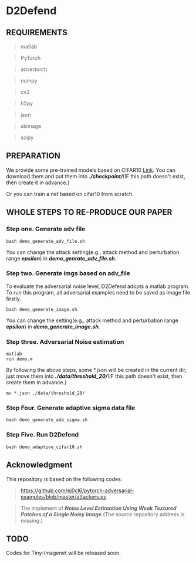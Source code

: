 # D2Defend
## REQUIREMENTS
> matlab

> PyTorch

> advertorch

> numpy

> cv2

> h5py

> json

> skimage

> scipy

## PREPARATION 
We provide some pre-trained models based on CIFAR10 [Link](https://drive.google.com/file/d/1y1dn8s86pNRKYIjvFqtuWRPB60JHDHK-/view?usp=sharing). You can download them and put them into ***./checkpoint/***(IF this path doesn't exist, then create it in advance.)

Or you can train a net based on cifar10 from scratch.


## WHOLE STEPS TO RE-PRODUCE OUR PAPER
### Step one. Generate adv file

```shell
bash demo_generate_adv_file.sh
```
You can change the attack setting(e.g., attack method and perturbation range ***epsilon***) in ***demo_genrate_adv_file.sh***.

### Step two. Generate imgs based on adv_file
To evaluate the adversarial noise level, D2Defend adopts a matlab program. To run this program, all adversarial examples need to be saved as image file firstly. 

```shell
bash demo_generate_image.sh
```
You can change the setting(e.g., attack method and perturbation range ***epsilon***) in ***demo_generate_image.sh***.

### Step three. Adversarial Noise estimation

```shell
matlab
run demo.m
```
By following the above steps, some \*.json will be created in the current dir, just move them into  ***./data/threshold_20/***(IF this path doesn't exist, then create them in advance.)

```shell
mv *.json ./data/threshold_20/
```

### Step Four. Generate adaptive sigma data file 

```shell
bash demo_generate_ada_sigma.sh
```

### Step Five. Run D2Defend

```shell
bash demo_adaptive_cifar10.sh
```

## Acknowledgment
This repository is based on the following codes:

>https://github.com/ej0cl6/pytorch-adversarial-examples/blob/master/attackers.py

>The implement of ***Noise Level Estimation Using Weak Textured Patches of a Single Noisy Image***.(The source repository address is missing.)

## TODO
Codes for Tiny-Imagenet will be released soon.
